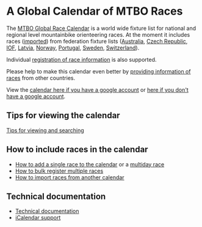 # A Global Calendar of MTBO Races

The [MTBO Global Race Calendar](https://calendar.google.com/calendar?cid=Y2t0cHI5cDA4b3IxMmcwODIwZzgza2NlMG9AZ3JvdXAuY2FsZW5kYXIuZ29vZ2xlLmNvbQ)
 is a world wide fixture list for national and regional level mountainbike orienteering races.
At the moment it includes races ([imported](./docs/import.md)) from 
federation fixture lists 
([Australia](https://eventor.orienteering.asn.au/Events?organisations=2&classifications=International%2CChampionship%2CNational%2CRegional%2CLocal%2CClub&disciplines=MountainBike),
[Czech Republic](http://www.mtbo.cz/zavody/kalendar-zavodu/),
[IOF](https://eventor.orienteering.org/Events?organisations=1&mode=List&disciplines=MountainBike), 
[Latvia](https://lof.lv/mtbo-calendar), [Norway](https://eventor.orientering.no/Events), 
[Portugal](http://www.orioasis.pt/oasis/shortcut.php?action=shortcut_events_all_info&), 
[Sweden](https://eventor.orientering.se/Events?organisations=1&disciplines=MountainBike&classifications=International%2CChampionship%2CNational%2CRegional%2CLocal%2CClub), 
[Switzerland](https://www.o-l.ch/cgi-bin/fixtures?kind=2)). 

Individual [registration of race information](./docs/register.md) is also supported.

Please help to make this calendar even better by [providing information of races](#how-to-include-races-in-the-calendar) from other
countries.

View the [calendar here if you have a google account](https://calendar.google.com/calendar?cid=Y2t0cHI5cDA4b3IxMmcwODIwZzgza2NlMG9AZ3JvdXAuY2FsZW5kYXIuZ29vZ2xlLmNvbQ)
or [here if you don't have a google account](https://calendar.google.com/calendar/embed?src=cktpr9p08or12g0820g83kce0o%40group.calendar.google.com).

## Tips for viewing the calendar
[Tips for viewing and searching](./docs/view.md)

## How to include races in the calendar
* [How to add a single race to the calendar](./docs/register.md) or a [multiday race](https://goo.gl/forms/1gR7rcSUdxqZ8CT82)
* [How to bulk register multiple races](./docs/bulk.md)
* [How to import races from another calendar	](./docs/import.md)

## Technical documentation
* [Technical documentation](./docs/technical.md)
* [iCalendar support ](./docs/icalendar.md) 




